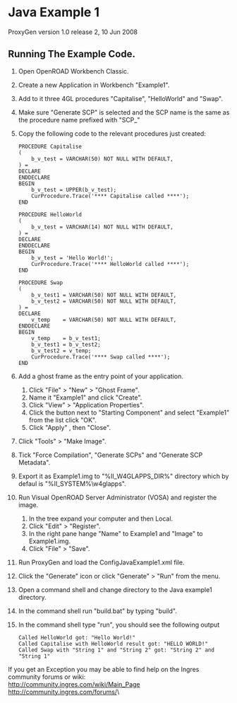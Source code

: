 Java Example 1
==============

ProxyGen version 1.0 release 2, 10 Jun 2008

Running The Example Code.
-------------------------

1.  Open OpenROAD Workbench Classic.
2.  Create a new Application in Workbench "Example1".
3.  Add to it three 4GL procedures "Capitalise", "HelloWorld"
    and "Swap".
4.  Make sure "Generate SCP" is selected and the SCP name is the same as
    the procedure name prefixed with "SCP\_"
5.  Copy the following code to the relevant procedures just created:

        PROCEDURE Capitalise
        (
            b_v_test = VARCHAR(50) NOT NULL WITH DEFAULT,
        ) =
        DECLARE
        ENDDECLARE
        BEGIN
            b_v_test = UPPER(b_v_test);
            CurProcedure.Trace('**** Capitalise called ****');
        END

        PROCEDURE HelloWorld
        (
            b_v_test = VARCHAR(14) NOT NULL WITH DEFAULT,
        ) =
        DECLARE
        ENDDECLARE
        BEGIN
            b_v_test = 'Hello World!';
            CurProcedure.Trace('**** HelloWorld called ****');
        END

        PROCEDURE Swap
        (
            b_v_test1 = VARCHAR(50) NOT NULL WITH DEFAULT,
            b_v_test2 = VARCHAR(50) NOT NULL WITH DEFAULT,
        ) =
        DECLARE
            v_temp    = VARCHAR(50) NOT NULL WITH DEFAULT,
        ENDDECLARE
        BEGIN
            v_temp    = b_v_test1;
            b_v_test1 = b_v_test2;
            b_v_test2 = v_temp;
            CurProcedure.Trace('**** Swap called ****');
        END

6.  Add a ghost frame as the entry point of your application.
    1.  Click "File" &gt; "New" &gt; "Ghost Frame".
    2.  Name it "Example1" and click "Create".
    3.  Click "View" &gt; "Application Properties".
    4.  Click the button next to "Starting Component" and select
        "Example1" from the list click "OK".
    5.  Click "Apply" , then "Close".

7.  Click "Tools" &gt; "Make Image".
8.  Tick "Force Compilation", "Generate SCPs" and "Generate
    SCP Metadata".
9.  Export it as Example1.img to "%II\_W4GLAPPS\_DIR%" directory which
    by defaul is "%II\_SYSTEM%\\w4glapps".
10. Run Visual OpenROAD Server Administrator (VOSA) and register
    the image.
    1.  In the tree expand your computer and then Local.
    2.  Click "Edit" &gt; "Register".
    3.  In the right pane hange "Name" to Example1 and "Image"
        to Example1.img.
    4.  Click "File" &gt; "Save".

11. Run ProxyGen and load the ConfigJavaExample1.xml file.
12. Click the "Generate" icon or click "Generate" &gt; "Run" from
    the menu.
13. Open a command shell and change directory to the Java
    example1 directory.
14. In the command shell run "build.bat" by typing "build".
15. In the command shell type "run", you should see the following output

        Called HelloWorld got: "Hello World!"
        Called Capitalise with HelloWorld result got: "HELLO WORLD!"
        Called Swap with "String 1" and "String 2" got: "String 2" and "String 1"

If you get an Exception you may be able to find help on the Ingres
community forums or wiki:\
 <http://community.ingres.com/wiki/Main_Page>\
 <http://community.ingres.com/forums/>\

